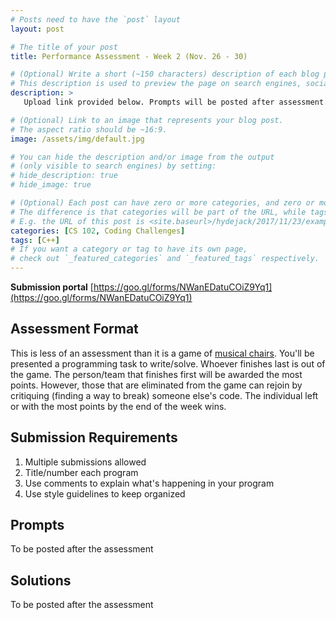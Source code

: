 ```yaml
---
# Posts need to have the `post` layout
layout: post

# The title of your post
title: Performance Assessment - Week 2 (Nov. 26 - 30)

# (Optional) Write a short (~150 characters) description of each blog post.
# This description is used to preview the page on search engines, social media, etc.
description: >
   Upload link provided below. Prompts will be posted after assessment. 

# (Optional) Link to an image that represents your blog post.
# The aspect ratio should be ~16:9.
image: /assets/img/default.jpg

# You can hide the description and/or image from the output
# (only visible to search engines) by setting:
# hide_description: true
# hide_image: true

# (Optional) Each post can have zero or more categories, and zero or more tags.
# The difference is that categories will be part of the URL, while tags will not.
# E.g. the URL of this post is <site.baseurl>/hydejack/2017/11/23/example-content/
categories: [CS 102, Coding Challenges]
tags: [C++]
# If you want a category or tag to have its own page,
# check out `_featured_categories` and `_featured_tags` respectively.
---
```


**Submission portal**
[https://goo.gl/forms/NWanEDatuCOiZ9Yq1](https://goo.gl/forms/NWanEDatuCOiZ9Yq1)

## Assessment Format
This is less of an assessment than it is a game of [musical chairs](https://en.wikipedia.org/wiki/Musical_chairs). 
You'll be presented a programming task to write/solve. Whoever finishes last is out of the game. The person/team that finishes first will be awarded the most points. 
However, those that are eliminated from the game can rejoin by critiquing (finding a way to break) someone else's code. The individual left or with the most points by the end of the week wins. 

## Submission Requirements
1. Multiple submissions allowed
2. Title/number each program
3. Use comments to explain what's happening in your program
4. Use style guidelines to keep organized

## Prompts
To be posted after the assessment

## Solutions
To be posted after the assessment